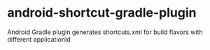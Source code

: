 # android-shortcut-gradle-plugin
Android Gradle plugin generates shortcuts.xml for build flavors with different applicationId

